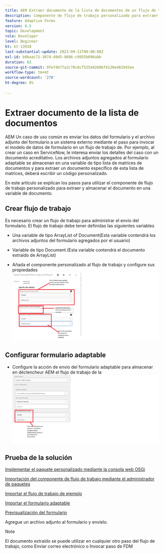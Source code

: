 ```yaml
---
title: AEM Extraer documento de la lista de documentos de un flujo de trabajo de
description: Componente de flujo de trabajo personalizado para extraer un documento específico de una lista de documentos
feature: Adaptive Forms
version: 6.5
topic: Development
role: Developer
level: Beginner
kt: kt-13918
last-substantial-update: 2023-09-12T00:00:00Z
exl-id: b0baac71-3074-49d5-9686-c9955b096abb
duration: 63
source-git-commit: 9fef4b77a2c70c8cf525d42686f4120e481945ee
workflow-type: tm+mt
source-wordcount: '278'
ht-degree: 0%

---
```


# Extraer documento de la lista de documentos

AEM Un caso de uso común es enviar los datos del formulario y el archivo adjunto del formulario a un sistema externo mediante el paso para invocar el modelo de datos de formulario en un flujo de trabajo de. Por ejemplo, al crear un caso en ServiceNow, le interesa enviar los detalles del caso con un documento acreditativo. Los archivos adjuntos agregados al formulario adaptable se almacenan en una variable de tipo lista de matrices de documentos y para extraer un documento específico de esta lista de matrices, deberá escribir un código personalizado.

En este artículo se explican los pasos para utilizar el componente de flujo de trabajo personalizado para extraer y almacenar el documento en una variable de documento.

## Crear flujo de trabajo

Es necesario crear un flujo de trabajo para administrar el envío del formulario. El flujo de trabajo debe tener definidas las siguientes variables

* Una variable de tipo ArrayList of Document(Esta variable contendrá los archivos adjuntos del formulario agregados por el usuario)
* Variable de tipo Document.(Esta variable contendrá el documento extraído de ArrayList)

* Añada el componente personalizado al flujo de trabajo y configure sus propiedades
  ![extract-item-workflow](assets/extract-document-array-list.png)

## Configurar formulario adaptable

* Configure la acción de envío del formulario adaptable para almacenar en déclencheur AEM el flujo de trabajo de la
  ![submit-action](assets/store-attachments.png)

## Prueba de la solución

[Implementar el paquete personalizado mediante la consola web OSGi](assets/ExtractItemsFromArray.core-1.0.0-SNAPSHOT.jar)

[Importación del componente de flujo de trabajo mediante el administrador de paquetes](assets/Extract-item-from-documents-list.zip)

[Importar el flujo de trabajo de ejemplo](assets/extract-item-sample-workflow.zip)

[Importar el formulario adaptable](assets/test-attachment-extractions-adaptive-form.zip)

[Previsualización del formulario](http://localhost:4502/content/dam/formsanddocuments/testattachmentsextractions/jcr:content?wcmmode=disabled)

Agregue un archivo adjunto al formulario y envíelo.

>[!NOTE]
>
>El documento extraído se puede utilizar en cualquier otro paso del flujo de trabajo, como Enviar correo electrónico o Invocar paso de FDM
